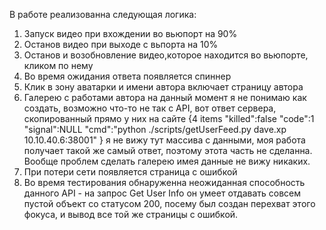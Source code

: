В работе реализованна следующая логика:

1) Запуск видео при вхождении во вьюпорт на 90%
2) Останов видео при выходе с вьпорта на 10%
3) Останов и возобновление видео,которое находится во вьюпорте, кликом по нему
4) Во время ожидания ответа появляется спиннер
5) Клик в зону аватарки и имени автора включает страницу автора 
6) Галерею с работами автора на данный момент я не понимаю как создать, возможно что-то не так с API, вот ответ сервера,
    скопированный прямо у них на сайте
    {4 items
     "killed":false
     "code":1
      "signal":NULL
      "cmd":"python ./scripts/getUserFeed.py dave.xp 10.10.40.6:38001"
}
  я не вижу тут массива с данными, моя работа получает такой же самый ответ, поэтому этота часть не сделанна. Вообще проблем 
  сделать галерею имея данные не вижу никаких.
  7) При потери сети появляется страница с ошибкой
  8) Во время тестирования обнаруженна неожиданная способность данного API - на запрос Get User Info он умеет отдавать
    совсем пустой объект со статусом 200, посему был создан перехват этого фокуса, и вывод все той же страницы с ошибкой.


